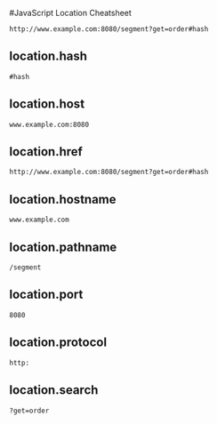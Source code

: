 #JavaScript Location Cheatsheet

```
http://www.example.com:8080/segment?get=order#hash
```

## location.hash
```
#hash
```

## location.host
```
www.example.com:8080
```

## location.href
```
http://www.example.com:8080/segment?get=order#hash
```

## location.hostname
```
www.example.com
```

## location.pathname
```
/segment
```

## location.port
```
8080
```

## location.protocol
```
http:
```

## location.search
```
?get=order
```